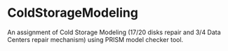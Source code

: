 # ColdStorageModeling
An assignment of Cold Storage Modeling (17/20 disks repair and 3/4 Data Centers repair mechanism) using PRISM model checker tool.

